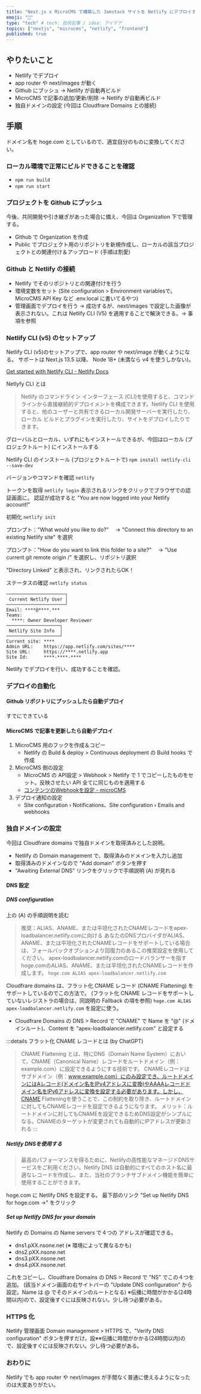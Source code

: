 ```yaml
---
title: "Next.js x MicroCMS で構築した Jamstack サイトを Netlify にデプロイする手順"
emoji: "🐸"
type: "tech" # tech: 技術記事 / idea: アイデア
topics: ["nextjs", "microcms", "netlify", "frontend"]
published: true
---
```


## やりたいこと

* Netlify でデプロイ
* app router や next/images が動く
* Github にプッシュ → Netlify が自動再ビルド
* MicroCMS で記事の追加/更新/削除 → Netlify が自動再ビルド
* 独自ドメインの設定 (今回は Cloudfrare Domains との接続)

## 手順

ドメイン名を hoge.com としているので、適宜自分のものに変換してください。

### ローカル環境で正常にビルドできることを確認

* `npm run build`
* `npm run start`

### プロジェクトを Github にプッシュ

今後、共同開発や引き継ぎがあった場合に備え、今回は Organization 下で管理する。

* Github で Organization を作成
* Public でプロジェクト用のリポジトリを新規作成し、ローカルの該当プロジェクトとの関連付け＆アップロード (手順は割愛)

### Github と Netlify の接続

* Netlify でそのリポジトリとの関連付けを行う
* 環境変数をセット (Site configuration > Environment variablesで。MicroCMS API Key など .env.local に書いてるやつ)
* 管理画面でデプロイを行う
  → 成功するが、next/images で設定した画像が表示されない。これは Netlify CLI (V5) を適用することで解決できる。→ 事項を参照

### Netlify CLI (v5) のセットアップ

Netlify CLI (v5)のセットアップで、app router や next/image が動くようになる。
サポートは Next.js 13.5 以降、 Node 18+ (未満なら v4 を使うしかない)。

[Get started with Netlify CLI - Netlify Docs](https://docs.netlify.com/cli/get-started/)

Netlyfy CLI とは
> Netlify のコマンドライン インターフェース (CLI)を使用すると、コマンドラインから直接継続的デプロイメントを構成できます。Netlify CLI を使用すると、他のユーザーと共有できるローカル開発サーバーを実行したり、ローカル ビルドとプラグインを実行したり、サイトをデプロイしたりできます。

グローバルとローカル、いずれにもインストールできるが、今回はローカル (プロジェクトルート) にインストールする

Netlify CLI のインストール (プロジェクトルートで)
`npm install netlify-cli --save-dev`

バージョンやコマンドを確認
`netlify`

トークンを取得
`netlify login`
表示されるリンクをクリックでブラウザでの認証画面に。
認証が成功すると "You are now logged into your Netlify account!"

初期化
`netlify init`

プロンプト："What would you like to do?"
　→  "Connect this directory to an existing Netlify site" を選択

プロンプト："How do you want to link this folder to a site?"
　→ "Use current git remote origin /" を選択し、リポジトリ選択

 "Directory Linked" と表示され、リンクされたらOK！

ステータスの確認
`netlify status`

```
──────────────────────┐
 Current Netlify User │
──────────────────────┘
Email: ****@****.***
Teams:
  ****: Owner Developer Reviewer
────────────────────┐
 Netlify Site Info  │
────────────────────┘
Current site: ****
Admin URL:    https://app.netlify.com/sites/****
Site URL:     https://****.netlify.app
Site Id:      ****-****-****
```

Netlify でデプロイを行い、成功することを確認。

### デプロイの自動化

#### Github リポジトリにプッシュしたら自動デプロイ

すでにできている

#### MicroCMS で記事を更新したら自動デプロイ

1. MicroCMS 用のフックを作成＆コピー
    * Netlify の Build & deploy > Continuous deployment の Build hooks で 作成
2. MicroCMS 側の設定
    * MicroCMS の API設定 > Webhook > Netlify で 1 でコピーしたものをセット。反映させたい API 全てに同じものを適用する
    * [コンテンツのWebhookを設定 - microCMS](https://document.microcms.io/manual/webhook-setting)
3. デプロイ通知の設定
    * Site configuration › Notifications、Site configuration › Emails and webhooks

### 独自ドメインの設定

今回は Cloudfrare domains で独自ドメインを取得済みとした説明。

* Netlify の Domain management で、取得済みのドメインを入力し追加
* 取得済みのドメインなので "Add domain" ボタンを押す
* "Awaiting External DNS" リンクをクリックで手順説明 (A) が見れる

#### DNS 設定

##### DNS configuration

上の (A) の手順説明を読む

> 推奨：ALIAS、ANAME、または平坦化されたCNAMEレコードをapex-loadbalancer.netlify.comに向ける
あなたのDNSプロバイダがALIAS、ANAME、または平坦化されたCNAMEレコードをサポートしている場合は、フォールバックオプションより回復力のあるこの推奨設定を使用してください。
> apex-loadbalancer.netlify.comのロードバランサーを指すhoge.comのALIAS、ANAME、または平坦化されたCNAMEレコードを作成します。
> `hoge.com ALIAS apex-loadbalancer.netlify.com`

Cloudfrare domains は、フラット化 CNAME レコード (CNAME Flattening) をサポートしているのでこの方法で。
(フラット化 CNAME レコードをサポートしていないレジストラの場合は、同説明の Fallback の項を参照)
`hoge.com ALIAS apex-loadbalancer.netlify.com` を設定に使う。

* Cloudfrare Domains の DNS > Record で "CNAME" で Name を "@" (ドメインルート)、Content を "apex-loadbalancer.netlify.com" と設定する

:::details フラット化 CNAME レコードとは (by ChatGPT)
> CNAME Flattening とは、特にDNS（Domain Name System）において、CNAME（Canonical Name）レコードをルートドメイン（例：example.com）に設定できるようにする技術です。
> CNAMEレコードはサブドメイン（例：www.example.com）にのみ設定でき、ルートドメインにはAレコード(ドメイン名をIPv4アドレスに変換)やAAAAレコードドメイン名をIPv6アドレスに変換を設定する必要があります。しかし、CNAME Flatteningを使うことで、この制約を取り除き、ルートドメインに対してもCNAMEレコードを設定できるようになります。
> メリット：ルートドメインに対してもCNAMEを設定できるためDNS設定がシンプルになる。CNAMEのターゲットが変更されても自動的にIPアドレスが更新される
:::

##### Netlify DNSを使用する

> 最高のパフォーマンスを得るために、Netlifyの高性能なマネージドDNSサービスをご利用ください。Netlify DNS は自動的にすべてのホスト名に最適なレコードを作成し、また、当社のブランチサブドメイン機能を簡単に使用することができます。

hoge.com に Netlify DNS を設定する。
最下部のリンク "Set up Netlify DNS for hoge.com →" をクリック

##### Set up Netlify DNS for your domain

Netlify の Domains の Name servers で４つの アドレスが確認できる。

* dns1.pXX.nsone.net (※ 環境によって異なるかも)
* dns2.pXX.nsone.net
* dns3.pXX.nsone.net
* dns4.pXX.nsone.net

これをコピーし、Cloudfrare Domains の DNS > Record で "NS" でこの４つを追加。
(該当ドメイン画面の右サイトバーの "Update DNS configuration" から設定。Name は @ でそのドメインのルートとなる)
※伝播に時間がかかる(24時間以内)ので、設定後すぐには反映されない。少し待つ必要がある。

### HTTPS 化

Netlify 管理画面 Domain management > HTTPS で、"Verify DNS configuration" ボタンを押すだけ。設※※伝播に時間がかかる(24時間以内)ので、設定後すぐには反映されない。少し待つ必要がある。

### おわりに

Netlify でも app router や next/images が手間なく普通に使えるようになったのは大変ありがたい。
